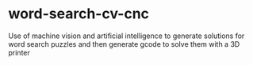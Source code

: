 # word-search-cv-cnc
Use of machine vision and artificial intelligence to generate solutions for word search puzzles and then generate gcode to solve them with a 3D printer
